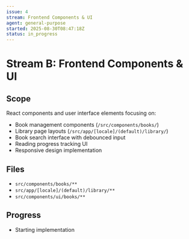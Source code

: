 ```yaml
---
issue: 4
stream: Frontend Components & UI
agent: general-purpose
started: 2025-08-30T08:47:18Z
status: in_progress
---
```


# Stream B: Frontend Components & UI

## Scope
React components and user interface elements focusing on:
- Book management components (`/src/components/books/`)
- Library page layouts (`/src/app/[locale]/(default)/library/`)
- Book search interface with debounced input
- Reading progress tracking UI
- Responsive design implementation

## Files
- `src/components/books/**`
- `src/app/[locale]/(default)/library/**`
- `src/components/ui/books/**`

## Progress
- Starting implementation
